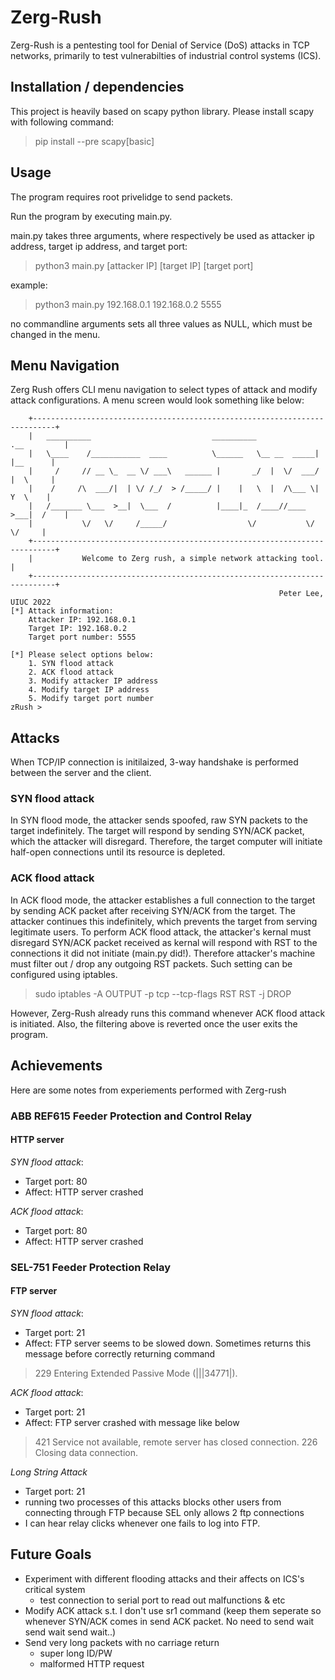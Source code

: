# Zerg-Rush

Zerg-Rush is a pentesting tool for Denial of Service (DoS) attacks in TCP networks, primarily to test vulnerabilties of industrial control systems (ICS). 

## Installation / dependencies

This project is heavily based on scapy python library. Please install scapy with following command:

> pip install --pre scapy[basic]

## Usage

The program requires root privelidge to send packets.

Run the program by executing main.py.

main.py takes three arguments, where respectively be used as attacker ip address, target ip address, and target port:

> python3 main.py [attacker IP] [target IP] [target port]

example:
> python3 main.py 192.168.0.1 192.168.0.2 5555

no commandline arguments sets all three values as NULL, which must be changed in the menu.

## Menu Navigation

Zerg Rush offers CLI menu navigation to select types of attack and modify attack configurations. A menu screen would look something like below:
```
    +---------------------------------------------------------------------------+
    |   __________                           __________             .__         |
    |   \____    /___________  ____          \______   \__ __  _____|  |__      |
    |     /     // __ \_  __ \/ ___\   ______ |       _/  |  \/  ___/  |  \     |
    |    /     /\  ___/|  | \/ /_/  > /_____/ |    |   \  |  /\___ \|   Y  \    | 
    |   /_______ \___  >__|  \___  /          |____|_  /____//____  >___|  /    |
    |           \/   \/     /_____/                  \/           \/     \/     |
    +---------------------------------------------------------------------------+
    |           Welcome to Zerg rush, a simple network attacking tool.          |
    +---------------------------------------------------------------------------+
                                                            Peter Lee, UIUC 2022
[*] Attack information:
    Attacker IP: 192.168.0.1
    Target IP: 192.168.0.2
    Target port number: 5555

[*] Please select options below:
    1. SYN flood attack
    2. ACK flood attack
    3. Modify attacker IP address
    4. Modify target IP address
    5. Modify target port number
zRush >
```

## Attacks
When TCP/IP connection is initilaized, 3-way handshake is performed between the server and the client. 

### SYN flood attack
In SYN flood mode, the attacker sends spoofed, raw SYN packets to the target indefinitely. The target will respond by sending SYN/ACK packet, which the attacker will disregard. Therefore, the target computer will initiate half-open connections until its resource is depleted. 

### ACK flood attack
In ACK flood mode, the attacker establishes a full connection to the target by sending ACK packet after receiving SYN/ACK from the target. The attacker continues this indefinitely, which prevents the target from serving legitimate users. To perform ACK flood attack, the attacker's kernal must disregard SYN/ACK packet received as kernal will respond with RST to the connections it did not initiate (main.py did!). Therefore attacker's machine must filter out / drop any outgoing RST packets. Such setting can be configured using iptables.

> sudo iptables -A OUTPUT -p tcp --tcp-flags RST RST -j DROP

However, Zerg-Rush already runs this command whenever ACK flood attack is initiated. Also, the filtering above is reverted once the user exits the program.

## Achievements
Here are some notes from experiements performed with Zerg-rush

### ABB REF615 Feeder Protection and Control Relay

#### HTTP server

_SYN flood attack_:
- Target port: 80
- Affect: HTTP server crashed

_ACK flood attack_:

- Target port: 80
- Affect: HTTP server crashed

### SEL-751 Feeder Protection Relay

#### FTP server

_SYN flood attack_:
- Target port: 21
- Affect: FTP server seems to be slowed down. Sometimes returns this message before correctly returning command
> 229 Entering Extended Passive Mode (|||34771|).

_ACK flood attack_:

- Target port: 21
- Affect: FTP server crashed with message like below
> 421 Service not available, remote server has closed connection.
226 Closing data connection.

_Long String Attack_
- Target port: 21
- running two processes of this attacks blocks other users from connecting through FTP because SEL only allows 2 ftp connections
- I can hear relay clicks whenever one fails to log into FTP.

## Future Goals

- Experiment with different flooding attacks and their affects on ICS's critical system
    - test connection to serial port to read out malfunctions & etc
- Modify ACK attack s.t. I don't use sr1 command (keep them seperate so whenever SYN/ACK comes in send ACK packet. No need to send wait send wait send wait..)
- Send very long packets with no carriage return
    - super long ID/PW
    - malformed HTTP request